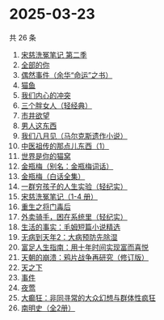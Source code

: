 # 2025-03-23

共 26 条

<!-- BEGIN WEREAD -->
<!-- 最后更新时间 2025-03-23 12:19:30 +0800 -->
1. [宋慈洗冤笔记 第二季](https://weread.qq.com/web/bookDetail/07732ce0813ab9c2ag01157f)
1. [全部的你](https://weread.qq.com/web/bookDetail/ed032c20813ab9c6eg015ac4)
1. [偶然事件（余华“命运”之书）](https://weread.qq.com/web/bookDetail/81a32510813ab9c42g013918)
1. [猫鱼](https://weread.qq.com/web/bookDetail/e2932ea0813ab9c1cg018af3)
1. [我们内心的冲突](https://weread.qq.com/web/bookDetail/5cf322f0813ab9b69g013443)
1. [三个胖女人（轻经典）](https://weread.qq.com/web/bookDetail/228323b0813ab9c46g01203e)
1. [市井欲望](https://weread.qq.com/web/bookDetail/89f329c0813ab9be8g018f47)
1. [男人这东西](https://weread.qq.com/web/bookDetail/94332bd071f3f6709434673)
1. [我们八月见（马尔克斯遗作小说）](https://weread.qq.com/web/bookDetail/9b7329e0813ab9c5fg01337c)
1. [中医祖传的那点儿东西（1）](https://weread.qq.com/web/bookDetail/7e4329f05b94af7e4153604)
1. [世界是你的猫窝](https://weread.qq.com/web/bookDetail/16f32300813ab9460g01200a)
1. [金瓶梅（别名：金瓶梅词话）](https://weread.qq.com/web/bookDetail/24532b00813ab97bbg014564)
1. [金瓶梅（白话全集）](https://weread.qq.com/web/bookDetail/b0b32130813ab9c34g016c1e)
1. [一群穷孩子的人生实验（轻纪实）](https://weread.qq.com/web/bookDetail/88332a70813ab9c22g016fd8)
1. [宋慈洗冤笔记（1-4 册）](https://weread.qq.com/web/bookDetail/bea326d0813ab7fcag016618)
1. [重生之将门毒后](https://weread.qq.com/web/bookDetail/94a326c05b7e9794ace7299)
1. [外卖骑手，困在系统里（轻纪实）](https://weread.qq.com/web/bookDetail/a0c323c0813ab9c32g0177c0)
1. [生活的事实：毛姆短篇小说精选](https://weread.qq.com/web/bookDetail/f3732d50813ab9b59g018099)
1. [无病到天年2：大病预防先除湿](https://weread.qq.com/web/bookDetail/62e32770718c77e162e7636)
1. [富足人生指南：用十年时间实现富而喜悦](https://weread.qq.com/web/bookDetail/1c832fa0813ab9bd6g015405)
1. [天朝的崩溃：鸦片战争再研究（修订版）](https://weread.qq.com/web/bookDetail/68c32bf05e22aa68c605298)
1. [天之下](https://weread.qq.com/web/bookDetail/4de326a0721770aa4de95f4)
1. [事件](https://weread.qq.com/web/bookDetail/d1132fa0813ab9c2ag017b50)
1. [夜莺](https://weread.qq.com/web/bookDetail/89932bb0813ab78bdg011449)
1. [大癫狂：非同寻常的大众幻想与群体性疯狂](https://weread.qq.com/web/bookDetail/bad32960813ab9b69g01553c)
1. [南明史（全2册）](https://weread.qq.com/web/bookDetail/a3132050813ab6bb7g011b47)
<!-- END WEREAD -->